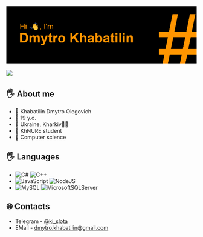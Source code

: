 <img src="header.png" alt="Some troubles with image :D">
<p align="left">
  <img src="https://readme-typing-svg.demolab.com/?lines=I'm computer science student;19 years old, Ukraine;CSharp .NET;JavaScript, NodeJS&font=Fira%20Code&left=true&width=380&height=50&duration=4000&pause=1000">
</p>

## 🖐 About me
- 🚩 Khabatilin Dmytro Olegovich
- 🚩 19 y.o.
- 🚩 Ukraine, Kharkiv💙💛
- 🚩 KhNURE student
- 🚩 Сomputer science


## 🖐 Languages
- ![C#](https://img.shields.io/badge/c%23-%23239120.svg?style=for-the-badge&logo=c-sharp&logoColor=white) ![C++](https://img.shields.io/badge/c++-%2300599C.svg?style=for-the-badge&logo=c%2B%2B&logoColor=white)
- ![JavaScript](https://img.shields.io/badge/javascript-%23323330.svg?style=for-the-badge&logo=javascript&logoColor=%23F7DF1E) ![NodeJS](https://img.shields.io/badge/node.js-6DA55F?style=for-the-badge&logo=node.js&logoColor=white)
- ![MySQL](https://img.shields.io/badge/mysql-%2300f.svg?style=for-the-badge&logo=mysql&logoColor=white) ![MicrosoftSQLServer](https://img.shields.io/badge/Microsoft%20SQL%20Sever-CC2927?style=for-the-badge&logo=microsoft%20sql%20server&logoColor=white)

## 🌐 Contacts
- Telegram - [@ki_slota](https://t.me/ki_slota)
- EMail - dmytro.khabatilin@gmail.com
